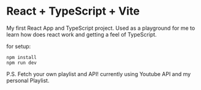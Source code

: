 # React + TypeScript + Vite

My first React App and TypeScript project. Used as a playground for me to learn how does react work and getting a feel of TypeScript.

for setup:
```
npm install
npm run dev
```

P.S. Fetch your own playlist and API! currently using Youtube API and my personal Playlist.
